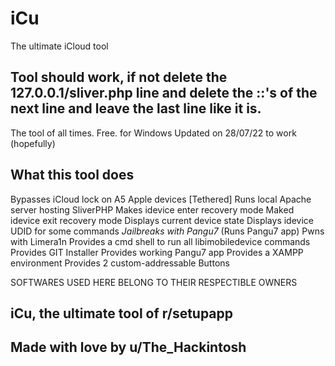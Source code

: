 # iCu
The ultimate iCloud tool

## Tool should work, if not delete the 127.0.0.1/sliver.php line and delete the ::'s of the next line and leave the last line like it is.

The tool of all times. Free. for Windows
Updated on 28/07/22 to work (hopefully)

## What this tool does

Bypasses iCloud lock on A5 Apple devices [Tethered]
Runs local Apache server hosting SliverPHP
Makes idevice enter recovery mode
Maked idevice exit recovery mode
Displays current device state
Displays idevice UDID for some commands
*Jailbreaks with Pangu7* (Runs Pangu7 app)
Pwns with Limera1n
Provides a cmd shell to run all libimobiledevice commands
Provides GIT Installer
Provides working Pangu7 app
Provides a XAMPP environment
Provides 2 custom-addressable Buttons


SOFTWARES USED HERE BELONG TO THEIR RESPECTIBLE OWNERS



## iCu, the ultimate tool of r/setupapp
## Made with love by u/The_Hackintosh
